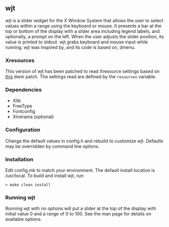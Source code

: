 ## wjt

wjt is a slider widget for the X Window System that allows the user to select
values within a range using the keyboard or mouse.  It presents a bar at the
top or bottom of the display with a slider area including legend labels, and
optionally, a prompt on the left.  When the user adjusts the slider position,
its value is printed to stdout.  wjt grabs keyboard and mouse input while
running.  wjt was inspired by, and its code is based on, dmenu.

### Xresources

This version of wjt has been patched to read Xresource settings based on
[this](https://dwm.suckless.org/patches/xresources/) dwm patch.
The settings read are defined by the `resources` variable.

### Dependencies

- Xlib
- FreeType
- Fontconfig
- Xinerama (optional)

### Configuration

Change the default values in config.h and rebuild to customize wjt.  Defaults
may be overridden by command line options.

### Installation

Edit config.mk to match your environment.  The default install location is
/usr/local.  To build and install wjt, run:

`> make clean install`

### Running wjt

Running wjt with no options will put a slider at the top of the display with
initial value 0 and a range of 0 to 100.  See the man page for details on
available options.
